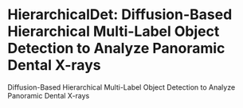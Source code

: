 # HierarchicalDet: Diffusion-Based Hierarchical Multi-Label Object Detection to Analyze Panoramic Dental X-rays
Diffusion-Based Hierarchical Multi-Label Object Detection to Analyze Panoramic Dental X-rays
